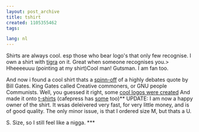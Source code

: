 ```yaml
---
layout: post_archive
title: tshirt
created: 1105355462
tags:

lang: nl
---
```

Shirts are always cool. esp those who bear logo's that only few recognise. I own a shirt with [tigra]() on it. Great when someone recognises you.> Hheeeeuuu (pointing at my shirt)Cool man! Gutsman. I am fan too.

And now i found a cool shirt thats a [spinn-off](http://www.wired.com/news/culture/0,1284,66209,00.html) of a highly debates quote by Bill Gates. King Gates called Creative commoners, or GNU people Communists. Well, you guessed it right, some [cool logos were created](http://home.nc.rr.com/frijole//copyleft/) And made it onto [t-shirts](http://www.giantrobotprinting.com/commies/)<!--break--> (cafepress has [some](http://www.cafepress.com/creativecommies) too)** UPDATE: I am now a happy owner of the shirt. It wsas deleivered very fast, for very little money, and is of good quality. The only minor issue, is that I ordered size M, but thats a U.

S. Size, so I still feel like a nigga. ***
